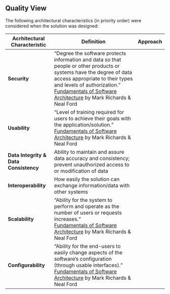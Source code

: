 ## Quality View

The following architectural characteristics (in priority order) were considered when the solution was designed:

| Acrhitectural Characteristic | Definition | Approach |
|----------------------|----------------------------------------------|----------------------------------------------|
| **Security** | “Degree the software protects information and data so that people or other products or systems have the degree of data access appropriate to their types and levels of authorization.”</br>[Fundamentals of Software Architecture](https://learning.oreilly.com/library/view/fundamentals-of-software/9781492043447/) by Mark Richards & Neal Ford | |
| **Usability** | “Level of training required for users to achieve their goals with the application/solution.”</br>[Fundamentals of Software Architecture](https://learning.oreilly.com/library/view/fundamentals-of-software/9781492043447/) by Mark Richards & Neal Ford | |
| **Data Integrity & Data Consistency** |Ability to maintain and assure data accuracy and consistency; prevent unauthorized access to or modification of data | | |
| **Interoperability** | How easily the solution can exchange information/data with other systems | 
| **Scalability** | “Ability for the system to perform and operate as the number of users or requests increases.“</br>[Fundamentals of Software Architecture](https://learning.oreilly.com/library/view/fundamentals-of-software/9781492043447/) by Mark Richards & Neal Ford | |
| **Configurability** | “Ability for the end-users to easily change aspects of the software’s configuration (through usable interfaces).”</br>[Fundamentals of Software Architecture](https://learning.oreilly.com/library/view/fundamentals-of-software/9781492043447/) by Mark Richards & Neal Ford | |s